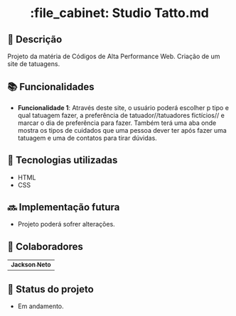 <h1 align="center">:file_cabinet: Studio Tatto.md</h1>

## :memo: Descrição
Projeto da matéria de Códigos de Alta Performance Web. Criação de um site de tatuagens.

## :books: Funcionalidades
* <b>Funcionalidade 1</b>: Através deste site, o usuário poderá escolher p tipo e qual tatuagem fazer, a preferência de tatuador//tatuadores fictícios// e marcar o dia de preferência para fazer. Também terá uma aba onde mostra os tipos de cuidados que uma pessoa dever ter após fazer uma tatuagem e uma de contatos para tirar dúvidas. 

## :wrench: Tecnologias utilizadas
* HTML
* CSS

## :soon: Implementação futura
* Projeto poderá sofrer alterações.

## :handshake: Colaboradores
<table>
  <tr>
    <td align="center">
      <a href="https://github.com/zenzei02">
        <sub>
          <b>Jackson Neto</b>
        </sub>
      </a>
    </td>
  </tr>
</table>

## :dart: Status do projeto
* Em andamento.
